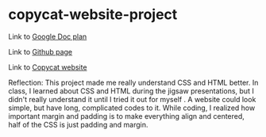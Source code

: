 # copycat-website-project

Link to [Google Doc plan](https://docs.google.com/document/d/1x0MxFmaOtGrhodVvBYw4i-P9shI6j1RUD2yFJu45vJY/edit)

Link to [Github page](https://github.com/stepheniel7340/copycat-website-project)

Link to [Copycat website](https://stepheniel7340.github.io/copycat-website-project/)

Reflection: This project made me really understand CSS and HTML better. In class, I learned about CSS and HTML during the jigsaw presentations, but I didn't really understand it until I tried it out for myself . A website could look simple, but have long, complicated codes to it. While coding, I realized how important margin and padding is to make everything align and centered, half of the CSS is just padding and margin. 
